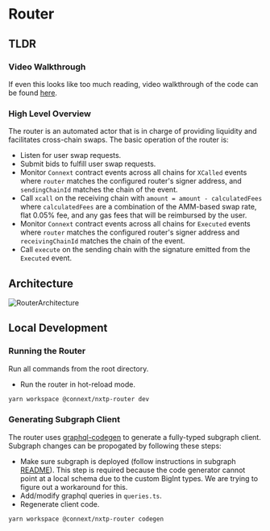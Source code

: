 # Router

## TLDR

### Video Walkthrough

If even this looks like too much reading, video walkthrough of the code can be found [here](https://youtu.be/qApqoUXplyU).

### High Level Overview

The router is an automated actor that is in charge of providing liquidity and facilitates cross-chain swaps. The basic operation of the router is:

- Listen for user swap requests.
- Submit bids to fulfill user swap requests.
- Monitor `Connext` contract events across all chains for `XCalled` events where `router` matches the configured router's signer address, and `sendingChainId` matches the chain of the event.
- Call `xcall` on the receiving chain with `amount = amount - calculatedFees` where `calculatedFees` are a combination of the AMM-based swap rate, flat 0.05% fee, and any gas fees that will be reimbursed by the user.
- Monitor `Connext` contract events across all chains for `Executed` events where `router` matches the configured router's signer address and `receivingChainId` matches the chain of the event.
- Call `execute` on the sending chain with the signature emitted from the `Executed` event.

## Architecture

![RouterArchitecture](../documentation/assets/Router.png)

## Local Development

### Running the Router

Run all commands from the root directory.

- Run the router in hot-reload mode.

```sh
yarn workspace @connext/nxtp-router dev
```

### Generating Subgraph Client

The router uses [graphql-codegen](https://www.graphql-code-generator.com) to generate a fully-typed subgraph client. Subgraph changes can be propogated by following these steps:

- Make sure subgraph is deployed (follow instructions in subgraph [README](../subgraph/README.md)). This step is required because the code generator cannot point at a local schema due to the custom BigInt types. We are trying to figure out a workaround for this.
- Add/modify graphql queries in `queries.ts`.
- Regenerate client code.

```sh
yarn workspace @connext/nxtp-router codegen
```
